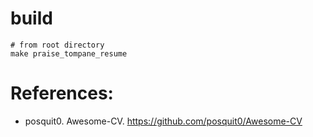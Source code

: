 # build
```shell
# from root directory
make praise_tompane_resume
```
# References:
* posquit0. Awesome-CV. https://github.com/posquit0/Awesome-CV

